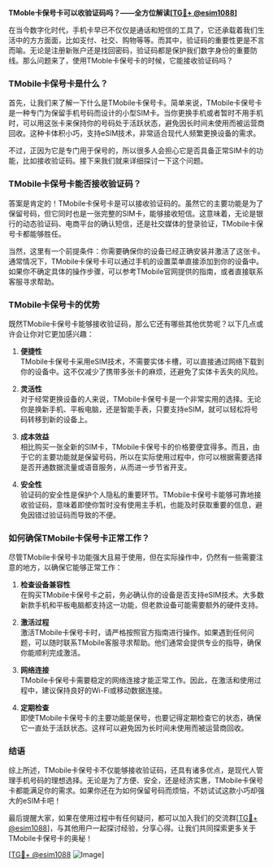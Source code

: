 **TMoble卡保号卡可以收验证码吗？——全方位解读[[TG💪+ @esim1088](https://t.me/s/esim1088)]**

在当今数字化时代，手机卡早已不仅仅是通话和短信的工具了，它还承载着我们生活中的方方面面，比如支付、社交、购物等等。而其中，验证码的重要性更是不言而喻。无论是注册新账户还是找回密码，验证码都是保护我们数字身份的重要防线。那么问题来了，使用TMoble卡保号卡的时候，它能接收验证码吗？

### TMobile卡保号卡是什么？

首先，让我们来了解一下什么是TMobile卡保号卡。简单来说，TMobile卡保号卡是一种专门为保留手机号码而设计的小型SIM卡。当你更换手机或者暂时不用手机时，可以用这张卡来保持你的号码处于活跃状态，避免因长时间未使用而被运营商回收。这种卡体积小巧，支持eSIM技术，非常适合现代人频繁更换设备的需求。

不过，正因为它是专门用于保号的，所以很多人会担心它是否具备正常SIM卡的功能，比如接收验证码。接下来我们就来详细探讨一下这个问题。

### TMobile卡保号卡能否接收验证码？

答案是肯定的！TMobile卡保号卡是可以接收验证码的。虽然它的主要功能是为了保留号码，但它同时也是一张完整的SIM卡，能够接收短信。这意味着，无论是银行的动态验证码、电商平台的确认短信，还是社交媒体的登录验证，TMobile卡保号卡都能够胜任。

当然，这里有一个前提条件：你需要确保你的设备已经正确安装并激活了这张卡。通常情况下，TMobile卡保号卡可以通过手机的设置菜单直接添加到你的设备中。如果你不确定具体的操作步骤，可以参考TMobile官网提供的指南，或者直接联系客服寻求帮助。

### TMobile卡保号卡的优势

既然TMobile卡保号卡能够接收验证码，那么它还有哪些其他优势呢？以下几点或许会让你对它更加感兴趣：

1. **便捷性**  
   TMobile卡保号卡采用eSIM技术，不需要实体卡槽，可以直接通过网络下载到你的设备中。这不仅减少了携带多张卡的麻烦，还避免了实体卡丢失的风险。

2. **灵活性**  
   对于经常更换设备的人来说，TMobile卡保号卡是一个非常实用的选择。无论你是换新手机、平板电脑，还是智能手表，只要支持eSIM，就可以轻松将号码转移到新的设备上。

3. **成本效益**  
   相比购买一张全新的SIM卡，TMobile卡保号卡的价格要便宜得多。而且，由于它的主要功能就是保留号码，所以在实际使用过程中，你可以根据需要选择是否开通数据流量或语音服务，从而进一步节省开支。

4. **安全性**  
   验证码的安全性是保护个人隐私的重要环节。TMobile卡保号卡能够可靠地接收验证码，意味着即使你暂时没有使用主手机，也能及时获取重要的信息，避免因错过验证码而导致的不便。

### 如何确保TMobile卡保号卡正常工作？

尽管TMobile卡保号卡功能强大且易于使用，但在实际操作中，仍然有一些需要注意的地方，以确保它能够正常工作：

1. **检查设备兼容性**  
   在购买TMobile卡保号卡之前，务必确认你的设备是否支持eSIM技术。大多数新款手机和平板电脑都支持这一功能，但老款设备可能需要额外的硬件支持。

2. **激活过程**  
   激活TMobile卡保号卡时，请严格按照官方指南进行操作。如果遇到任何问题，可以随时联系TMobile客服寻求帮助。他们通常会提供专业的指导，确保你能顺利完成激活。

3. **网络连接**  
   TMobile卡保号卡需要稳定的网络连接才能正常工作。因此，在激活和使用过程中，建议保持良好的Wi-Fi或移动数据连接。

4. **定期检查**  
   即使TMobile卡保号卡的主要功能是保号，也要记得定期检查它的状态，确保它一直处于活跃状态。这样可以避免因为长时间未使用而被运营商回收。

### 结语

综上所述，TMobile卡保号卡不仅能够接收验证码，还具有诸多优点，是现代人管理手机号码的理想选择。无论是为了方便、安全，还是经济实惠，TMobile卡保号卡都能满足你的需求。如果你还在为如何保留号码而烦恼，不妨试试这款小巧却强大的eSIM卡吧！

最后提醒大家，如果在使用过程中有任何疑问，都可以加入我们的交流群[[TG💪+ @esim1088](https://t.me/s/esim1088)]，与其他用户一起探讨经验，分享心得。让我们共同探索更多关于TMobile卡保号卡的奥秘！

[[TG💪+ @esim1088](https://t.me/s/esim1088) ![Image](https://i.postimg.cc/4NQfJmqS/Snipaste-2025-05-13-00-14-12.png)]
